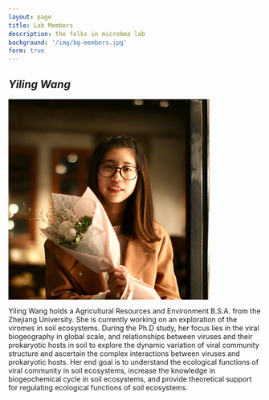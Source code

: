 ```yaml
---
layout: page
title: Lab Members
description: the folks in microbma lab
background: '/img/bg-members.jpg'
form: true
---
```


## *Yiling Wang* 

<img src="members/wyl.jpg" height="400"  align="center">

Yiling Wang holds a Agricultural Resources and Environment B.S.A. from the Zhejiang University. She is currently working on an exploration of the viromes in soil ecosystems. During the Ph.D study, her focus lies in the viral biogeography in global scale, and relationships between viruses and their prokaryotic hosts in soil to explore the dynamic variation of viral community structure and ascertain the complex interactions between viruses and prokaryotic hosts. Her end goal is to understand the ecological functions of viral community in soil ecosystems, increase the knowledge in biogeochemical cycle in soil ecosystems, and provide theoretical support for regulating ecological functions of soil ecosystems.